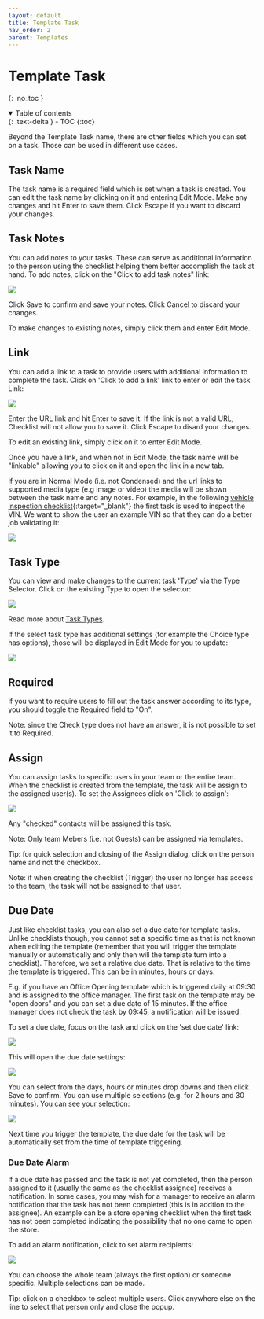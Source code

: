 ```yaml
---
layout: default
title: Template Task
nav_order: 2
parent: Templates
---
```


# Template Task

{: .no_toc }

<details open markdown="block">
  <summary>
    Table of contents
  </summary>
  {: .text-delta }
- TOC
{:toc}
</details>

Beyond the Template Task name, there are other fields which you can set on a task. Those can be used in different use cases.

## Task Name

The task name is a required field which is set when a task is created. You can edit the task name by clicking on it and entering Edit Mode. Make any changes and hit Enter to save them. Click Escape if you want to discard your changes.

## Task Notes

You can add notes to your tasks. These can serve as additional information to the person using the checklist helping them better accomplish the task at hand. To add notes, click on the "Click to add task notes" link:

![](/assets/images/templates/template-editor-task-notes.png)

Click Save to confirm and save your notes. Click Cancel to discard your changes.

To make changes to existing notes, simply click them and enter Edit Mode.

## Link

You can add a link to a task to provide users with additional information to complete the task. Click on 'Click to add a link' link to enter or edit the task Link:

![](/assets/images/templates/template-editor-task-url.png)

Enter the URL link and hit Enter to save it. If the link is not a valid URL, Checklist will not allow you to save it. Click Escape to disard your changes.

To edit an existing link, simply click on it to enter Edit Mode.

Once you have a link, and when not in Edit Mode, the task name will be "linkable" allowing you to click on it and open the link in a new tab.

If you are in Normal Mode (i.e. not Condensed) and the url links to supported media type (e.g image or video) the media will be shown between the task name and any notes. For example, in the following [vehicle inspection checklist](https://checklist.com/vehicle-inspection-checklist){:target="\_blank"} the first task is used to inspect the VIN. We want to show the user an example VIN so that they can do a better job validating it:

![](/assets/images/templates/template-editor-task-normal.png)

## Task Type

You can view and make changes to the current task 'Type' via the Type Selector. Click on the existing Type to open the selector:

![](/assets/images/templates/template-editor-task-type.png)

Read more about [Task Types](/checklists/task-types/).

If the select task type has additional settings (for example the Choice type has options), those will be displayed in Edit Mode for you to update:

![](/assets/images/templates/template-editor-task-type-choice.png)

## Required

If you want to require users to fill out the task answer according to its type, you should toggle the Required field to "On".

Note: since the Check type does not have an answer, it is not possible to set it to Required.

## Assign

You can assign tasks to specific users in your team or the entire team. When the checklist is created from the template, the task will be assign to the assigned user(s). To set the Assignees click on 'Click to assign':

![](/assets/images/templates/template-editor-task-assign.png)

Any "checked" contacts will be assigned this task.

Note: Only team Mebers (i.e. not Guests) can be assigned via templates.

Tip: for quick selection and closing of the Assign dialog, click on the person name and not the checkbox.

Note: if when creating the checklist (Trigger) the user no longer has access to the team, the task will not be assigned to that user.

## Due Date

Just like checklist tasks, you can also set a due date for template tasks. Unlike checklists though, you cannot set a specific time as that is not known when editing the template (remember that you will trigger the template manually or automatically and only then will the template turn into a checklist). Therefore, we set a relative due date. That is relative to the time the template is triggered. This can be in minutes, hours or days.

E.g. if you have an Office Opening template which is triggered daily at 09:30 and is assigned to the office manager. The first task on the template may be "open doors" and you can set a due date of 15 minutes. If the office manager does not check the task by 09:45, a notification will be issued.

To set a due date, focus on the task and click on the 'set due date' link:

![](/assets/images/templates/template-task-due-date.png)

This will open the due date settings:

![](/assets/images/templates/template-task-due-date-edit.png)

You can select from the days, hours or minutes drop downs and then click Save to confirm. You can use multiple selections (e.g. for 2 hours and 30 minutes). You can see your selection:

![](/assets/images/templates/template-task-due-date-saved.png)

Next time you trigger the template, the due date for the task will be automatically set from the time of template triggering.

### Due Date Alarm

If a due date has passed and the task is not yet completed, then the person assigned to it (usually the same as the checklist assignee) receives a notification. In some cases, you may wish for a manager to receive an alarm notification that the task has not been completed (this is in addtion to the assignee). An example can be a store opening checklist when the first task has not been completed indicating the possibility that no one came to open the store.

To add an alarm notification, click to set alarm recipients:

![](/assets/images/templates/template-task-due-date-alarm.png)

You can choose the whole team (always the first option) or someone specific. Multiple selections can be made.

Tip: click on a checkbox to select multiple users. Click anywhere else on the line to select that person only and close the popup.
